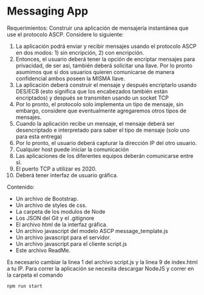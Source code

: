 # Messaging App
Requerimientos:
Construir una aplicación de mensajería instantánea que use el protocolo ASCP.
Considere lo siguiente:
1. La aplicación podrá enviar y recibir mensajes usando el protocolo
ASCP en dos modos: 1) sin encripción, 2) con encripción.
2. Entonces, el usuario deberá tener la opción de encriptar mensajes
para privacidad, de ser así, también deberá solicitar una llave. Por
lo pronto asumimos que si dos usuarios quieren comunicarse de
manera confidencial ambos poseen la MISMA llave.
3. La aplicación deberá construir el mensaje y después encriptarlo
usando DES/ECB (esto significa que los encabezados también
están encriptados) y después se transmiten usando un socket TCP
4. Por lo pronto, el protocolo solo implementa un tipo de mensaje,
sin embargo, considere que eventualmente agregaremos otros
tipos de mensajes.
5. Cuando la aplicación recibe un mensaje, el mensaje deberá ser
desencriptado e interpretado para saber el tipo de mensaje (solo
uno para esta entrega)
6. Por lo pronto, el usuario deberá capturar la dirección IP del otro
usuario.
7. Cualquier host puede iniciar la comunicación
8. Las aplicaciones de los diferentes equipos deberán comunicarse
entre sí.
9. El puerto TCP a utilizar es 2020.
10. Deberá tener interfaz de usuario gráfica.

Contenido:
- Un archivo de Bootstrap.
- Un archivo de styles de css.
- La carpeta de los modulos de Node
- Los JSON del Git y el .gitignore
- El archivo html de la interfaz gráfica.
- Un archivo javascript del modelo ASCP message_template.js
- Un archivo javascript para el servidor.
- Un archivo javascript para el cliente script.js
- Este archivo ReadMe.

Es necesario cambiar la linea 1 del archivo script.js y la linea 9 de index.html a tu IP.
Para correr la aplicación se necesita descargar NodeJS y correr en la carpeta el comando
```
npm run start
```

